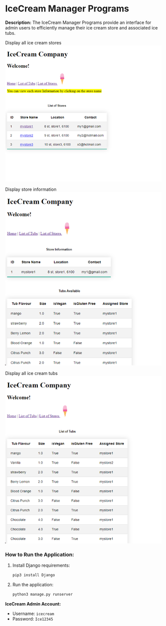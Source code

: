 # IceCream Manager Programs

**Description:**
The IceCream Manager Programs provide an interface for admin users to efficiently manage their ice cream store and associated ice tubs.

Display all ice cream stores
    ![IceCream](./images/icecream_app.png)

Display store information
    ![IceCreamStores](./images/ice_store.png)

Display all ice cream tubs
    ![IceCreamTubs](./images/ice_tubs.png)

### How to Run the Application:

1. Install Django requirements:

    ```bash
    pip3 install Django
    ```

2. Run the application:

    ```bash
    python3 manage.py runserver
    ```

**IceCream Admin Account:**
- Username: `icecream`
- Password: `Ice12345`
